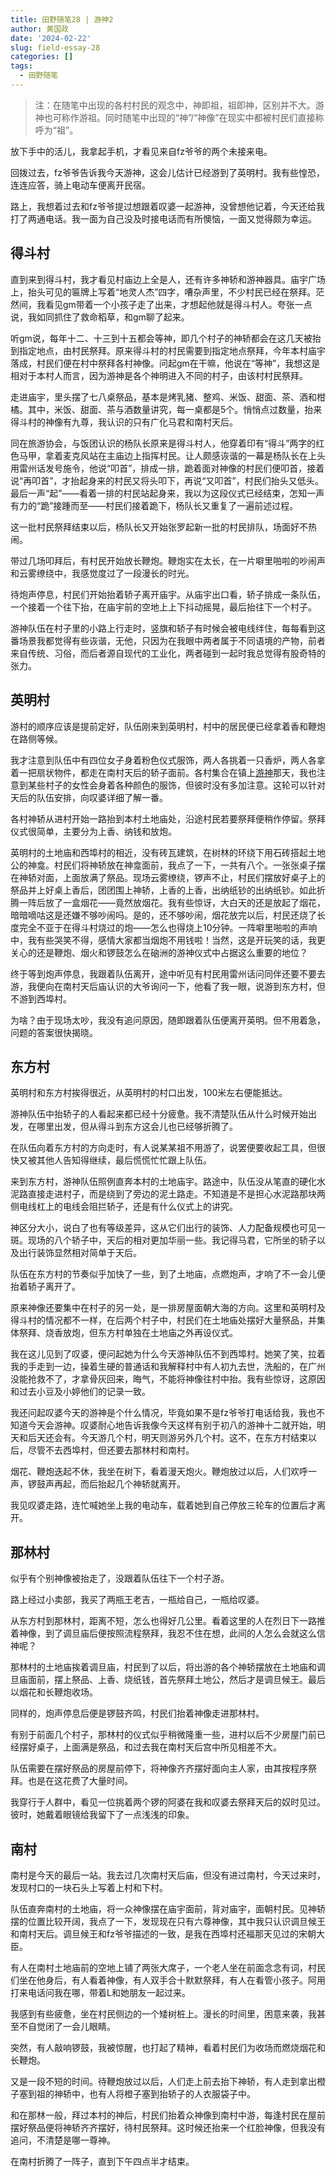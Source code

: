 ```yaml
---
title: 田野随笔28 | 游神2
author: 黄国政
date: '2024-02-22'
slug: field-essay-28
categories: []
tags:
  - 田野随笔
---
```


<!--more-->

> 注：在随笔中出现的各村村民的观念中，神即祖，祖即神，区别并不大。游神也可称作游祖。同时随笔中出现的“神”/“神像”在现实中都被村民们直接称呼为“祖”。

放下手中的活儿，我拿起手机，才看见来自fz爷爷的两个未接来电。

回拨过去，fz爷爷告诉我今天游神，这会儿估计已经游到了英明村。我有些惶恐，连连应答，骑上电动车便离开民宿。

路上，我想着过去和fz爷爷提过想跟着叹婆一起游神，没曾想他记着，今天还给我打了两通电话。我一面为自己没及时接电话而有所懊恼，一面又觉得颇为幸运。


## 得斗村

直到来到得斗村，我才看见村庙边上全是人，还有许多神轿和游神器具。庙宇广场上，抬头可见的匾牌上写着“地灵人杰”四字，嘈杂声里，不少村民已经在祭拜。茫然间，我看见gm带着一个小孩子走了出来，才想起他就是得斗村人。夸张一点说，我如同抓住了救命稻草，和gm聊了起来。

听gm说，每年十二、十三到十五都会等神，即几个村子的神轿都会在这几天被抬到指定地点，由村民祭拜。原来得斗村的村民需要到指定地点祭拜，今年本村庙宇落成，村民们便在村中祭拜各村神像。问起gm在干嘛，他说在“等神”，我想这是相对于本村人而言，因为游神是各个神明进入不同的村子，由该村村民祭拜。

走进庙宇，里头摆了七八桌祭品，基本是烤乳猪、整鸡、米饭、甜面、茶、酒和柑橘。其中，米饭、甜面、茶与酒数量讲究，每一桌都是5个。悄悄点过数量，抬来得斗村的神像有九尊，我认识的只有广化马君和南村天后。

同在旅游协会，与饭团认识的杨队长原来是得斗村人，他穿着印有“得斗”两字的红色马甲，拿着麦克风站在主庙边上指挥村民。让人颇感诙谐的一幕是杨队长在上头用雷州话发号施令，他说“叩首”，排成一排，跪着面对神像的村民们便叩首，接着说“再叩首”，才抬起身来的村民又将头叩下，再说“又叩首”，村民们抬头又低头。最后一声“起”——看着一排的村民站起身来，我以为这段仪式已经结束，怎知一声有力的“跪”接踵而至——村民们接着跪下，杨队长又重复了一遍前述过程。

这一批村民祭拜结束以后，杨队长又开始张罗起新一批的村民排队，场面好不热闹。

带过几场叩拜后，有村民开始放长鞭炮。鞭炮实在太长，在一片噼里啪啦的吵闹声和云雾缭绕中，我感觉度过了一段漫长的时光。

待炮声停息，村民们开始抬着轿子离开庙宇。从庙宇出口看，轿子排成一条队伍，一个接着一个往下抬，在庙宇前的空地上上下抖动摇晃，最后抬往下一个村子。

游神队伍在村子里的小路上行走时，竖旗和轿子有时候会被电线绊住，每每看到这番场景我都觉得有些诙谐，无他，只因为在我眼中两者属于不同语境的产物，前者来自传统、习俗，而后者源自现代的工业化，两者碰到一起时我总觉得有股奇特的张力。

## 英明村

游村的顺序应该是提前定好，队伍刚来到英明村，村中的居民便已经拿着香和鞭炮在路侧等候。

我才注意到队伍中有四位女子身着粉色仪式服饰，两人各挑着一只香炉，两人各拿着一把扇状物件，都走在南村天后的轿子面前。各村集合在镇上[游神](https://guozheng.rbind.io/posts/2024/02/filed-essay-28/)那天，我也注意到某些村子的女性会身着各种颜色的服饰，但彼时没有多加注意。这轮可以针对天后的队伍安排，向叹婆详细了解一番。

各村神轿从进村开始一路抬到本村土地庙处，沿途村民若要祭拜便稍作停留。祭拜仪式很简单，主要分为上香、纳钱和放炮。

英明村的土地庙和西埠村的相近，没有砖瓦建筑，在树林的环绕下用石砖搭起土地公的神龛。村民们将神轿放在神龛面前，我点了一下，一共有八个。一张张桌子摆在神轿对面，上面放满了祭品。现场云雾缭绕，锣声不止，村民们摆放好桌子上的祭品并上好桌上香后，团团围上神轿，上香的上香，出纳纸钞的出纳纸钞。如此折腾一阵后放了一盒烟花——竟然放烟花。我有些惊讶，大白天的还是放起了烟花，暗暗嘀咕这是还嫌不够吵闹吗。是的，还不够吵闹，烟花放完以后，村民还烧了长度完全不亚于在得斗村烧过的炮——怎么也得烧上10分钟。一阵噼里啪啦的声响中，我有些哭笑不得，感情大家都当烟炮不用钱啦！当然，这是开玩笑的话，我更关心的还是鞭炮、烟火和锣鼓怎么在硇洲的游神仪式中占据这么重要的地位？

终于等到炮声停息，我跟着队伍离开，途中听见有村民用雷州话问同伴还要不要去游，我便向在南村天后庙认识的大爷询问一下，他看了我一眼，说游到东方村，但不游到西埠村。

为啥？由于现场太吵，我没有追问原因，随即跟着队伍便离开英明。但不用着急，问题的答案很快揭晓。

## 东方村

英明村和东方村挨得很近，从英明村的村口出发，100米左右便能抵达。

游神队伍中抬轿子的人看起来都已经十分疲惫。我不清楚队伍从什么时候开始出发，在哪里出发，但从得斗到东方这会儿也已经够折腾了。

在队伍向着东方村的方向走时，有人说某某祖不用游了，说罢便要收起工具，但很快又被其他人告知得继续，最后慌慌忙忙跟上队伍。

来到东方村，游神队伍照例直奔本村的土地庙宇。路途中，队伍没从笔直的硬化水泥路直接走进村子，而是绕到了旁边的泥土路走。不知道是不是担心水泥路那块两侧电线杠上的电线会阻拦轿子，还是有什么仪式上的讲究。

神区分大小，说白了也有等级差异，这从它们出行的装饰、人力配备规模也可见一斑。现场的八个轿子中，天后的相对更加华丽一些。我记得马君，它所坐的轿子以及出行装饰显然相对简单于天后。

队伍在东方村的节奏似乎加快了一些，到了土地庙，点燃炮声，才响了不一会儿便抬着轿子离开了。

原来神像还要集中在村子的另一处，是一排房屋面朝大海的方向。这里和英明村及得斗村的情况都不一样，在后两个村子中，村民们在土地庙处摆好大量祭品，并集体祭拜、烧香放炮，但东方村单独在土地庙之外再设仪式。

我在这儿见到了叹婆，便问起她为什么今天游神队伍不到西埠村。她笑了笑，拉着我的手走到一边，操着生硬的普通话和我解释村中有人初九去世，洗船的，在广州没能抢救不了，才拿骨灰回来，晦气，不能将神像往村中抬。我有些惊讶，这原因和过去小豆及小婷他们的记录一致。

我还问起叹婆今天的游神是个什么情况，毕竟如果不是fz爷爷打电话给我，我也不知道今天会游神。叹婆耐心地告诉我像今天这样有别于初八的游神十二就开始，明天和后天还会有。今天游几个村，明天则游另外几个村。这不，在东方村结束以后，尽管不去西埠村，但还要去那林村和南村。

烟花、鞭炮迭起不休，我坐在树下，看着漫天炮火。鞭炮放过以后，人们欢呼一声，锣鼓声再起，而后抬起几个神轿就离开。

我见叹婆走路，连忙喊她坐上我的电动车，载着她到自己停放三轮车的位置后才离开。

## 那林村

似乎有个别神像被抬走了，没跟着队伍往下一个村子游。

路上经过小卖部，我买了两瓶王老吉，一瓶给自己，一瓶给叹婆。

从东方村到那林村，距离不短，怎么也得好几公里。看着这里的人在烈日下一路推着神像，到了调旦庙后便按照流程祭拜，我忍不住在想，此间的人怎么会就这么信神呢？

那林村的土地庙挨着调旦庙，村民到了以后，将出游的各个神轿摆放在土地庙和调旦庙面前，摆上祭品、上香、烧纸钱，首先祭拜土地公，然后才是调旦候王。最后以烟花和长鞭炮收场。

同样的，炮声停息后便是锣鼓齐鸣，村民们抬着神像走进那林村。

有别于前面几个村子，那林村的仪式似乎稍微隆重一些，进村以后不少房屋门前已经摆好桌子，上面满是祭品，和过去我在南村天后宫中所见相差不大。

队伍需要在摆好祭品的房屋前停下，将神像齐齐摆好面向主人家，由其按程序祭拜。也是在这花费了大量时间。

我穿行于人群中，看见一位挑着两个锣的阿婆在我和叹婆去祭拜天后的奴时见过。彼时，她戴着眼镜给我留下了一点浅浅的印象。

## 南村

南村是今天的最后一站。我去过几次南村天后庙，但没有进过南村，今天过来时，发现村口的一块石头上写着上村和下村。

队伍直奔南村的土地庙，将一众神像摆在庙宇面前，背对庙宇，面朝村民。见神轿摆的位置比较开阔，我点了一下，发现现在只有六尊神像，其中我只认识调旦候王和南村天后。调旦候王和fz爷爷描述的一致，是我在西埠村还福那天见过的宋朝大臣。

有人在南村土地庙前的空地上铺了两张大席子，一个老人坐在前面念念有词，村民们坐在他身后，有人看着神像，有人双手合十默默祭拜，有人在看管小孩子。阿用打来电话问我在哪，带着L和她朋友一起过来。

我感到有些疲惫，坐在村民侧边的一个矮树桩上。漫长的时间里，困意来袭，我甚至不自觉闭了一会儿眼睛。

突然，有人敲响锣鼓，我被惊醒，也打起了精神，看着村民们为收场而燃烧烟花和长鞭炮。

又是一段不短的时间。待鞭炮放过以后，人们走上前去抬下神轿，有人走到拿出橙子塞到祖的神轿中，也有人将橙子塞到抬轿子的人衣服袋子中。

和在那林一般，拜过本村的神后，村民们抬着众神像到南村中游，每逢村民在屋前摆好祭品便将神轿齐齐摆好，待村民祭拜。这时候还抬来一个红脸神像，但我没有追问，不清楚是哪一尊神。

在南村折腾了一阵子，直到下午四点半才结束。